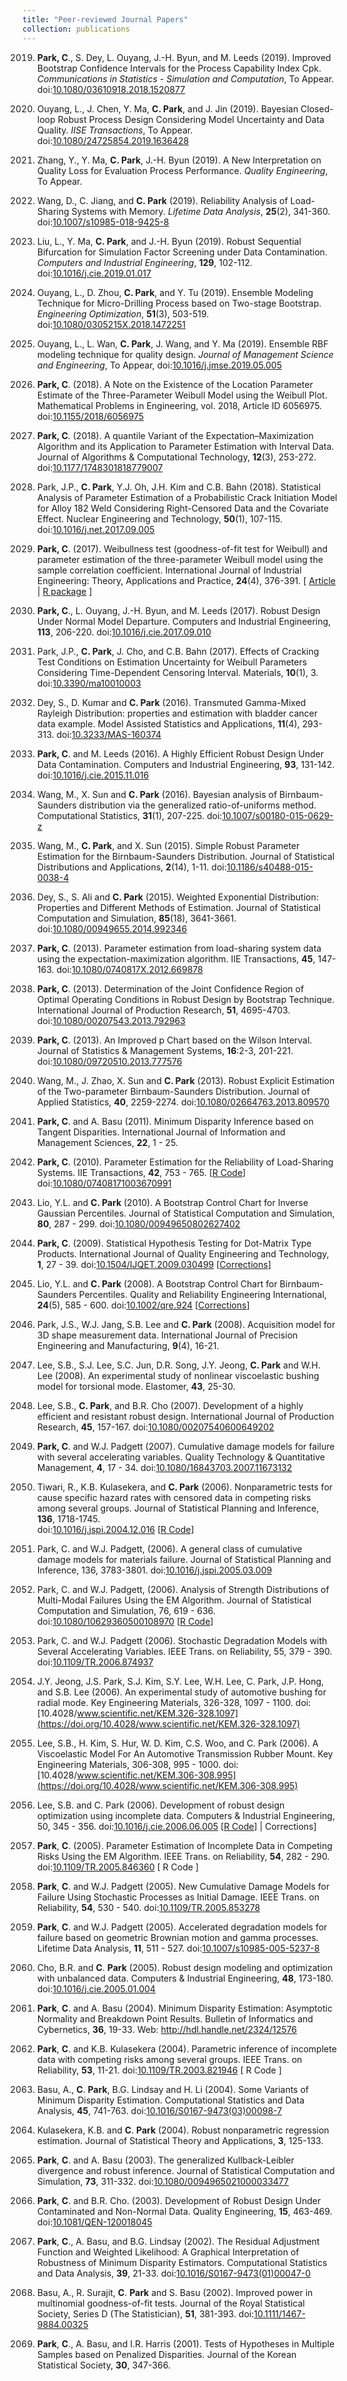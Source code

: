 ```yaml
---
title: "Peer-reviewed Journal Papers"
collection: publications
---
```

2019. **Park, C**., S. Dey, L. Ouyang, J.-H. Byun, and M. Leeds (2019).
Improved Bootstrap Confidence Intervals for the Process Capability Index Cpk.
_Communications in Statistics - Simulation and Computation_,
To Appear.
doi:[10.1080/03610918.2018.1520877](https://doi.org/10.1080/03610918.2018.1520877)

2019. Ouyang, L., J. Chen, Y. Ma, **C. Park**, and J. Jin (2019).
Bayesian Closed-loop Robust Process Design Considering Model Uncertainty and Data Quality.
_IISE Transactions_,
To Appear.
doi:[10.1080/24725854.2019.1636428](https://doi.org/10.1080/24725854.2019.1636428)

2019. Zhang, Y., Y. Ma, **C. Park**, J.-H. Byun (2019).
 A New Interpretation on Quality Loss for Evaluation Process Performance.
_Quality Engineering_, To Appear.

2019.  Wang, D., C. Jiang, and **C. Park** (2019).
Reliability Analysis of Load-Sharing Systems with Memory.
_Lifetime Data Analysis_,  **25**(2), 341-360.
doi:[10.1007/s10985-018-9425-8](https://doi.org/10.1007/s10985-018-9425-8)

2019.  Liu, L., Y. Ma, **C. Park**, and J.-H. Byun (2019).
Robust Sequential Bifurcation for Simulation Factor Screening under Data Contamination.
_Computers and Industrial Engineering_, **129**, 102-112.
doi:[10.1016/j.cie.2019.01.017](https://doi.org/10.1016/j.cie.2019.01.017)

2019. Ouyang, L., D. Zhou, **C. Park**, and  Y. Tu (2019).
Ensemble Modeling Technique for Micro-Drilling Process based on Two-stage Bootstrap.
_Engineering Optimization_, **51**(3), 503-519.
doi:[10.1080/0305215X.2018.1472251](https://doi.org/10.1080/0305215X.2018.1472251)

2019. Ouyang, L., L. Wan, **C. Park**, J. Wang, and Y. Ma (2019).
Ensemble RBF modeling technique for quality design.
_Journal of Management Science and Engineering_, To Appear,
doi:[10.1016/j.jmse.2019.05.005](https://doi.org/10.1016/j.jmse.2019.05.005)

2018. **Park, C**. (2018). 
A Note on the Existence of the Location Parameter Estimate of the Three-Parameter Weibull Model using the Weibull Plot. Mathematical Problems in Engineering, vol. 2018, Article ID 6056975. 
doi:[10.1155/2018/6056975](https://doi.org/10.1155/2018/6056975)

2018. **Park, C**. (2018). A quantile Variant of the Expectation–Maximization Algorithm and its Application to Parameter Estimation with Interval Data.
Journal of Algorithms & Computational Technology,
**12**(3), 253-272. 
doi:[10.1177/1748301818779007](https://doi.org/10.1177/1748301818779007)

2018. Park, J.P., **C. Park**, Y.J. Oh, J.H. Kim and C.B. Bahn (2018). 
Statistical Analysis of Parameter Estimation of a Probabilistic Crack Initiation Model for Alloy 182 Weld Considering Right-Censored Data and the Covariate Effect.
Nuclear Engineering and Technology,
**50**(1), 107-115. 
doi:[10.1016/j.net.2017.09.005](10.1016/j.net.2017.09.005)

2017. **Park, C**. (2017). 
Weibullness test (goodness-of-fit test for Weibull) and parameter estimation of the three-parameter Weibull model using the sample correlation coefficient.
International Journal of Industrial Engineering: Theory, Applications and Practice,
**24**(4), 376-391.
[ [Article](http://journals.sfu.ca/ijietap/index.php/ijie/article/view/2848) | [R package](https://cran.r-project.org/web/packages/weibullness/index.html) ]

2017. **Park, C**., L. Ouyang, J.-H. Byun, and M. Leeds (2017).
Robust Design Under Normal Model Departure. Computers and Industrial Engineering,
**113**, 206-220. 
doi:[10.1016/j.cie.2017.09.010](https://doi.org/10.1016/j.cie.2017.09.010)

2017. Park, J.P., **C. Park**,  J. Cho, and C.B. Bahn (2017).
Effects of Cracking Test Conditions on Estimation Uncertainty for Weibull Parameters Considering Time-Dependent Censoring Interval. Materials,
**10**(1), 3. 
doi:[10.3390/ma10010003](https://doi.org/10.3390/ma10010003)

2016. Dey, S.,  D. Kumar and **C. Park** (2016).
Transmuted Gamma-Mixed Rayleigh Distribution: properties and estimation with bladder cancer data example.
Model Assisted Statistics and Applications,
**11**(4), 293-313.
doi:[10.3233/MAS-160374](https://doi.org/10.3233/MAS-160374)

2016. **Park, C**. and M. Leeds (2016).
A Highly Efficient Robust Design Under Data Contamination.
Computers and Industrial Engineering, 
**93**, 131-142.
doi:[10.1016/j.cie.2015.11.016](https://doi.org/10.1016/j.cie.2015.11.016)

2016. Wang, M.,  X. Sun and **C. Park** (2016).
Bayesian analysis of Birnbaum-Saunders distribution via the generalized ratio-of-uniforms method.
Computational Statistics,
**31**(1), 207-225.
doi:[10.1007/s00180-015-0629-z](https://doi.org/10.1007/s00180-015-0629-z)

2015. Wang, M., **C. Park**, and X. Sun (2015).
Simple Robust Parameter Estimation for the Birnbaum-Saunders Distribution.
Journal of Statistical Distributions and Applications,
**2**(14), 1-11.
doi:[10.1186/s40488-015-0038-4](https://doi.org/10.1186/s40488-015-0038-4)

2015. Dey, S., S. Ali and **C. Park** (2015).
Weighted Exponential Distribution:
Properties and Different Methods of Estimation.
Journal of Statistical Computation and Simulation,
**85**(18), 3641-3661.
doi:[10.1080/00949655.2014.992346](https://doi.org/10.1080/00949655.2014.992346)


2013. **Park, C**. (2013).
Parameter estimation from load-sharing system data using the expectation-maximization algorithm.
IIE Transactions,
**45**, 147-163.
doi:[10.1080/0740817X.2012.669878](https://doi.org/10.1080/0740817X.2012.669878)

2013. **Park, C**. (2013).
Determination of the Joint Confidence Region of Optimal Operating Conditions in Robust Design by Bootstrap Technique.
International Journal of Production Research,
**51**, 4695-4703.
doi:[10.1080/00207543.2013.792963](https://doi.org/10.1080/00207543.2013.792963)

2013. **Park, C**. (2013).
An Improved p Chart based on the Wilson Interval.
Journal of Statistics & Management Systems,
**16**:2-3, 201-221.
doi:[10.1080/09720510.2013.777576](https://doi.org/10.1080/09720510.2013.777576)

2013. Wang, M., J. Zhao, X. Sun and **C. Park** (2013).
Robust Explicit Estimation of the Two-parameter Birnbaum-Saunders Distribution.
Journal of Applied Statistics,
**40**, 2259-2274.
doi:[10.1080/02664763.2013.809570](https://doi.org/10.1080/02664763.2013.809570)

2011. **Park, C**. and A. Basu (2011).
Minimum Disparity Inference based on Tangent Disparities.
International Journal of Information and Management Sciences,
**22**, 1 - 25.

2010. **Park, C**. (2010).
Parameter Estimation for the Reliability of Load-Sharing Systems.
IIE Transactions,
**42**, 753 - 765.
[[R Code](https://github.com/AppliedStat/R-code/tree/master/2010)]
doi:[10.1080/07408171003670991](https://doi.org/10.1080/07408171003670991)

2010. Lio, Y.L. and **C. Park** (2010).
A Bootstrap Control Chart for Inverse Gaussian Percentiles.
Journal of Statistical Computation and Simulation,
**80**, 287 - 299.
doi:[10.1080/00949650802627402](https://doi.org/10.1080/00949650802627402)

2009. **Park, C**. (2009).
Statistical Hypothesis Testing for Dot-Matrix Type Products.
International Journal of Quality Engineering and Technology,
**1**, 27 - 39.
doi:[10.1504/IJQET.2009.030499](https://doi.org/10.1504/IJQET.2009.030499)
[[Corrections](https://drive.google.com/file/d/0B-GVxDJZNtwYakhWN0lySUFtWWc/view)]

2008. Lio, Y.L. and **C. Park** (2008).
A Bootstrap Control Chart for Birnbaum-Saunders Percentiles.
Quality and Reliability Engineering International,
**24**(5), 585 - 600.
doi:[10.1002/qre.924](https://doi.org/10.1002/qre.924)
[[Corrections](https://drive.google.com/file/d/0B-GVxDJZNtwYU19STV9UaDFnRVU/view)]

2008. Park, J.S., W.J. Jang, S.B. Lee and **C. Park** (2008).
Acquisition model for 3D shape measurement data.
International Journal of Precision Engineering and Manufacturing,
**9**(4), 16-21.

2008. Lee, S.B., S.J. Lee, S.C. Jun, D.R. Song, J.Y. Jeong, **C. Park** and W.H. Lee (2008).
An experimental study of nonlinear viscoelastic bushing model for torsional mode.
Elastomer,
**43**, 25-30.

2007. Lee, S.B., **C. Park**, and B.R. Cho (2007).
Development of a highly efficient and resistant robust design.
International Journal of Production Research,
**45**, 157-167.
doi:[10.1080/00207540600649202](https://doi.org/10.1080/00207540600649202)

2007. **Park, C**. and W.J. Padgett (2007).
Cumulative damage models for failure with several accelerating variables.
Quality Technology & Quantitative Management,
**4**, 17 - 34.
doi:[10.1080/16843703.2007.11673132](https://doi.org/10.1080/16843703.2007.11673132)

2006. Tiwari, R., K.B. Kulasekera, and **C. Park** (2006).
Nonparametric tests for cause specific hazard rates with censored data
in competing risks among several groups.
Journal of Statistical Planning and Inference,
**136**, 1718-1745.  
doi:[10.1016/j.jspi.2004.12.016](https://doi.org/10.1016/j.jspi.2004.12.016)
[[R Code](https://github.com/AppliedStat/R-code/tree/master/2006c)]

2006. Park, C. and  W.J. Padgett, (2006).
A general class of cumulative damage models for materials failure.
Journal of Statistical Planning and Inference, 136, 3783-3801.
doi:[10.1016/j.jspi.2005.03.009](https://doi.org/10.1016/j.jspi.2005.03.009)

2006. Park, C. and W.J. Padgett, (2006).
Analysis of Strength Distributions of Multi-Modal Failures Using the EM Algorithm.
 Journal of Statistical Computation and Simulation, 76, 619 - 636.
doi:[10.1080/10629360500108970](https://doi.org/10.1080/10629360500108970)
[[R Code](https://github.com/AppliedStat/R-code/tree/master/2006b)]

2006. Park, C. and W.J. Padgett (2006).
Stochastic Degradation Models with Several Accelerating Variables.
IEEE Trans. on Reliability, 55, 379 - 390.
doi:[10.1109/TR.2006.874937](https://doi.org/10.1109/TR.2006.874937)

2006. J.Y. Jeong, J.S. Park, S.J. Kim, S.Y. Lee, W.H. Lee, C. Park, J.P. Hong, and S.B. Lee (2006).
An experimental study of automotive bushing for radial mode.
Key Engineering Materials, 326-328, 1097 - 1100.
doi:[10.4028/www.scientific.net/KEM.326-328.1097](https://doi.org/10.4028/www.scientific.net/KEM.326-328.1097)

2006. Lee, S.B., H. Kim, S. Hur, W. D. Kim, C.S. Woo, and C. Park (2006).
A Viscoelastic Model For An Automotive Transmission Rubber Mount.
Key Engineering Materials, 306-308, 995 - 1000.
doi:[10.4028/www.scientific.net/KEM.306-308.995](https://doi.org/10.4028/www.scientific.net/KEM.306-308.995)

2006. Lee, S.B. and C. Park (2006).
Development of robust design optimization using incomplete data.
Computers & Industrial Engineering, 50, 345 - 356.
doi:[10.1016/j.cie.2006.06.005](https://doi.org/10.1016/j.cie.2006.06.005)
[[R Code](https://github.com/AppliedStat/R-code/tree/master/2006a)]
| Corrections]

2005. **Park**, **C**. (2005). 
Parameter Estimation of Incomplete Data in Competing Risks Using the EM Algorithm.
IEEE Trans. on Reliability,
**54**, 282 - 290.
doi:[10.1109/TR.2005.846360](https://doi.org/10.1016/10.1109/TR.2005.846360)
[ R Code ]

2005. **Park**, **C**. and W.J. Padgett (2005). 
New Cumulative Damage Models for Failure Using Stochastic Processes as Initial Damage.
IEEE Trans. on Reliability,
**54**, 530 - 540.
doi:[10.1109/TR.2005.853278](https://doi.org/10.1016/10.1109/TR.2005.853278)

2005. **Park**, **C**. and W.J. Padgett (2005).
Accelerated degradation models for failure based on geometric Brownian motion and gamma processes.
Lifetime Data Analysis,
**11**, 511 - 527.
doi:[10.1007/s10985-005-5237-8](https://doi.org/10.1016/10.1007/s10985-005-5237-8)

2005. Cho, B.R. and **C**. **Park** (2005).
Robust design modeling and optimization with unbalanced data.
Computers & Industrial Engineering,
**48**, 173-180.
doi:[10.1016/j.cie.2005.01.004](https://doi.org/10.1016/10.1016/j.cie.2005.01.004)

2005. **Park**, **C**. and A. Basu (2004).
Minimum Disparity Estimation: Asymptotic Normality and Breakdown Point Results.
Bulletin of Informatics and Cybernetics,
**36**, 19-33.
Web: http://hdl.handle.net/2324/12576

2005. **Park**, **C**. and K.B. Kulasekera (2004).
Parametric inference of incomplete data with competing risks among several groups.
IEEE Trans. on Reliability,
**53**, 11-21.
doi:[10.1109/TR.2003.821946](https://doi.org/10.1016/10.1109/TR.2003.821946)
[ R Code ]

2005. Basu, A., **C**. **Park**, B.G. Lindsay and H. Li (2004).
Some Variants of Minimum Disparity Estimation. Computational Statistics and Data Analysis,
**45**, 741-763.
doi:[10.1016/S0167-9473(03)00098-7](https://doi.org/10.1016/S0167-9473(03)00098-7)

2005. Kulasekera, K.B. and **C**. **Park** (2004).
Robust nonparametric regression estimation. Journal of Statistical Theory and Applications,
**3**, 125-133.

2005. **Park**, **C**. and A. Basu (2003).
The generalized Kullback-Leibler divergence and robust inference.
Journal of Statistical Computation and Simulation,
**73**, 311-332.
doi:[10.1080/0094965021000033477](https://doi.org/10.1016/10.1080/0094965021000033477)

2005. **Park**, **C**. and B.R. Cho. (2003).
Development of Robust Design Under Contaminated and Non-Normal Data.
Quality Engineering,
**15**, 463-469.
doi:[10.1081/QEN-120018045](https://doi.org/10.1016/10.1081/QEN-120018045)

2005. **Park**, **C**., A. Basu, and B.G. Lindsay (2002).
The Residual Adjustment Function and Weighted Likelihood:
A Graphical Interpretation of Robustness of Minimum Disparity Estimators.
Computational Statistics and Data Analysis,
**39**, 21-33.
doi:[10.1016/S0167-9473(01)00047-0](https://doi.org/10.1016/10.1016/S0167-9473(01)00047-0)

2005. Basu, A., R. Surajit, **C**. **Park** and S. Basu (2002).
Improved power in multinomial goodness-of-fit tests.
Journal of the Royal Statistical Society, Series D (The Statistician),
**51**, 381-393.
doi:[10.1111/1467-9884.00325](https://doi.org/10.1016/10.1111/1467-9884.00325)

2005. **Park**, **C**., A. Basu, and I.R. Harris (2001).
Tests of Hypotheses in Multiple Samples based on Penalized Disparities.
Journal of the Korean Statistical Society,
**30**, 347-366.
